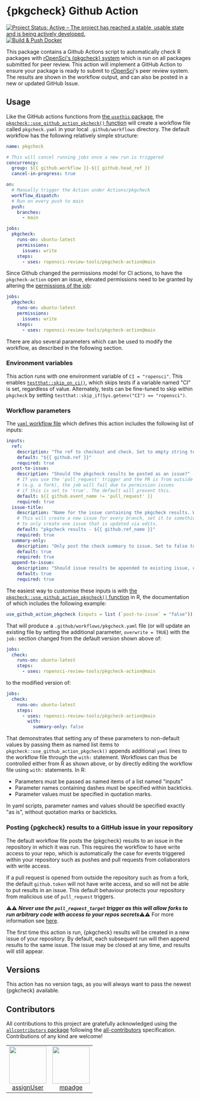 # {pkgcheck} Github Action
<!-- badges: start -->
[![Project Status: Active – The project has reached a stable, usable state and is being actively developed.](https://www.repostatus.org/badges/latest/active.svg)](https://www.repostatus.org/#active)
[![Build & Push Docker](https://github.com/ropensci-review-tools/pkgcheck-action/actions/workflows/publish.yaml/badge.svg)](https://github.com/ropensci-review-tools/pkgcheck-action/actions/workflows/publish.yaml)
<!-- badges: end -->

This package contains a Github Actions script to automatically check R packages with [rOpenSci's {pkgcheck} system](https://docs.ropensci.org/pkgcheck/) which is run on all packages submitted for peer review.
This action will implement a GitHub Action to ensure your package is ready  to submit to [rOpenSci](https://ropensci.org/)'s peer review system. 
The results are shown in the workflow output, and can also be posted in a new or updated GitHub Issue.

## Usage

Like the GitHub actions functions from [the `usethis` package](https://usethis.r-lib.org/reference/index.html#git-and-github), the [`pkgcheck::use_github_action_pkcheck()` function](https://docs.ropensci.org/pkgcheck/reference/use_github_action_pkgcheck.html) will create a workflow file called `pkgcheck.yaml` in your local `.github/workflows` directory.
The default workflow has the following relatively simple structure:

```yaml
name: pkgcheck

# This will cancel running jobs once a new run is triggered
concurrency:
  group: ${{ github.workflow }}-${{ github.head_ref }}
  cancel-in-progress: true

on:
  # Manually trigger the Action under Actions/pkgcheck
  workflow_dispatch:
  # Run on every push to main
  push:
    branches:
      - main

jobs:
  pkgcheck:
    runs-on: ubuntu-latest
    permissions:
      issues: write
    steps:
      - uses: ropensci-review-tools/pkgcheck-action@main
```

Since Github changed the permissions model for CI actions, to have the `pkgcheck-action` open an issue, elevated permissions need to be granted by altering the [permissions of the job](https://docs.github.com/en/actions/security-guides/automatic-token-authentication):

```yaml
jobs:
  pkgcheck:
    runs-on: ubuntu-latest
    permissions:
      issues: write
    steps:
      - uses: ropensci-review-tools/pkgcheck-action@main
```

There are also several parameters which can be used to modify the workflow, as described in the following section.

### Environment variables

This action runs with one environment variable of `CI = "ropensci"`. This
enables
[`testthat::skip_on_ci()`](https://testthat.r-lib.org/reference/skip.html),
which skips tests if a variable named "CI" is set, regardless of value.
Alternately, tests can be fine-tuned to skip within `pkgcheck` by setting
`testthat::skip_if(Sys.getenv("CI") == "ropensci")`.

### Workflow parameters

The [`yaml` workflow
file](https://github.com/ropensci-review-tools/pkgcheck-action/blob/main/action.yaml)
which defines this action includes the following list of inputs:

```yaml
inputs:
  ref:
    description: "The ref to checkout and check. Set to empty string to skip checkout."
    default: "${{ github.ref }}"
    required: true
  post-to-issue:
    description: "Should the pkgcheck results be posted as an issue?"
    # If you use the 'pull_request' trigger and the PR is from outside the repo
    # (e.g. a fork), the job will fail due to permission issues
    # if this is set to 'true'. The default will prevent this.
    default: ${{ github.event_name != 'pull_request' }}
    required: true
  issue-title:
    description: "Name for the issue containing the pkgcheck results. Will be created or updated."
    # This will create a new issue for every branch, set it to something fixed 
    # to only create one issue that is updated via edits. 
    default: "pkgcheck results - ${{ github.ref_name }}"
    required: true
  summary-only:
    description: "Only post the check summary to issue. Set to false to get the full results in the issue."
    default: true
    required: true
  append-to-issue:
    description: "Should issue results be appended to existing issue, or posted in new issues."
    default: true
    required: true
```

The easiest way to customise these inputs is with [the `pkgcheck::use_github_action_pkgcheck()` function](https://docs.ropensci.org/pkgcheck/reference/use_github_action_pkgcheck.html) in R, the documentation of which includes the following example:

``` r
use_github_action_pkgcheck (inputs = list (`post-to-issue` = "false"))
```

That will produce a `.github/workflows/pkgcheck.yaml` file (or will update an existing file by setting the additional parameter, `overwrite = TRUE`) with the `job:` section changed from the default version shown above of:

```yaml
jobs: 
  check:
    runs-on: ubuntu-latest
    steps:
      - uses: ropensci-review-tools/pkgcheck-action@main
```

to the modified version of:

```yaml
jobs: 
  check:
    runs-on: ubuntu-latest
    steps:
      - uses: ropensci-review-tools/pkgcheck-action@main
        with:
          summary-only: false
```

That demonstrates that setting any of these parameters to non-default values by passing them as named list items to `pkgcheck::use_github_action_pkgcheck()` appends additional `yaml` lines to the workflow file through the `with:` statement.
Workflows can thus be controlled either from R as shown above, or by directly editing the workflow file using `with:` statements.
In R:

- Parameters must be passed as named items of a list named "inputs"
- Parameter names containing dashes must be specified within backticks.
- Parameter values must be specified in quotation marks.

In yaml scripts, parameter names and values should be specified exactly "as is", without quotation marks or backticks.

### Posting {pgkcheck} results to a GitHub issue in your repository

The default workflow file posts the {pkgcheck} results to an issue in the repository in which it was run. This requires the workflow to have write access to your repo, which is automatically the case for events triggered within your repository such as pushes and pull requests from collaborators with write access.

If a pull request is opened from outside the repository such as from a fork, the default `github.token` will not have write access, and so will not be able to put results in an issue.
This default behaviour protects your repository from malicious use of `pull_request` triggers.

:warning::warning: ***Never use the `pull_request_target` trigger as this will allow forks to run arbitrary code with access to your repos secrets***:warning::warning: For more information see [here](https://securitylab.github.com/research/github-actions-preventing-pwn-requests/).

The first time this action is run, {pkgcheck} results will be created in a new issue of your repository. By default, each subsequent run will then append results to the same issue. The issue may be closed at any time, and results will still appear.

## Versions

This action has no version tags, as you will always want to pass the newest {pgkcheck} available.

## Contributors


<!-- ALL-CONTRIBUTORS-LIST:START - Do not remove or modify this section -->
<!-- prettier-ignore-start -->
<!-- markdownlint-disable -->

All contributions to this project are gratefully acknowledged using the [`allcontributors` package](https://github.com/ropenscilabs/allcontributors) following the [all-contributors](https://allcontributors.org) specification. Contributions of any kind are welcome!

<table>

<tr>
<td align="center">
<a href="https://github.com/assignUser">
<img src="https://avatars.githubusercontent.com/u/16141871?v=4" width="100px;" alt=""/>
</a><br>
<a href="https://github.com/ropensci-review-tools/pkgcheck-action/commits?author=assignUser">assignUser</a>
</td>
<td align="center">
<a href="https://github.com/mpadge">
<img src="https://avatars.githubusercontent.com/u/6697851?v=4" width="100px;" alt=""/>
</a><br>
<a href="https://github.com/ropensci-review-tools/pkgcheck-action/commits?author=mpadge">mpadge</a>
</td>
</tr>

</table>

<!-- markdownlint-enable -->
<!-- prettier-ignore-end -->
<!-- ALL-CONTRIBUTORS-LIST:END -->

